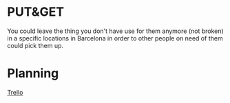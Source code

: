 # PUT&GET
You could leave the thing you don't have use for them anymore (not broken) in a specific locations in Barcelona in order to other people on need of them could pick them up.

# Planning

[Trello](https://trello.com/b/RQLtBUhu/final-project)
